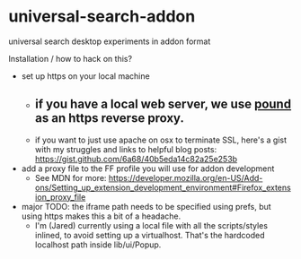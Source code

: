 # universal-search-addon
universal search desktop experiments in addon format

Installation / how to hack on this?
- set up https on your local machine
  - if you have a local web server, we use [pound](http://www.apsis.ch/pound/) as an https reverse proxy.
    - 
  - if you want to just use apache on osx to terminate SSL, here's a gist with my struggles and links to helpful blog posts: https://gist.github.com/6a68/40b5eda14c82a25e253b
- add a proxy file to the FF profile you will use for addon development
  - See MDN for more: https://developer.mozilla.org/en-US/Add-ons/Setting_up_extension_development_environment#Firefox_extension_proxy_file
- major TODO: the iframe path needs to be specified using prefs, but using https makes this a bit of a headache.
  - I'm (Jared) currently using a local file with all the scripts/styles inlined, to avoid setting up a virtualhost.
    That's the hardcoded localhost path inside lib/ui/Popup.
